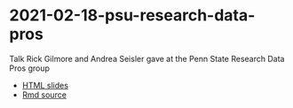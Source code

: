 # 2021-02-18-psu-research-data-pros
Talk Rick Gilmore and Andrea Seisler gave at the Penn State Research Data Pros group

- [HTML slides](https://gilmore-lab.github.io/2021-02-18-psu-research-data-pros/index.html)
- [Rmd source](index.Rmd)
